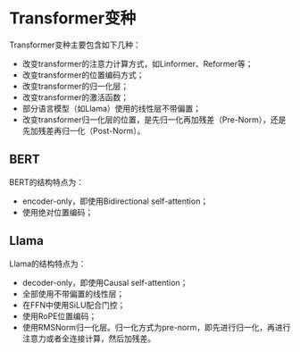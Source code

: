 # Transformer变种

Transformer变种主要包含如下几种：

* 改变transformer的注意力计算方式，如Linformer、Reformer等；
* 改变transformer的位置编码方式；
* 改变transformer的归一化层；
* 改变transformer的激活函数；
* 部分语言模型（如Llama）使用的线性层不带偏置；
* 改变transformer归一化层的位置，是先归一化再加残差（Pre-Norm），还是先加残差再归一化（Post-Norm）。

## BERT

BERT的结构特点为：

* encoder-only，即使用Bidirectional self-attention；
* 使用绝对位置编码；

## Llama

Llama的结构特点为：

* decoder-only，即使用Causal self-attention；
* 全部使用不带偏置的线性层；
* 在FFN中使用SiLU配合门控；
* 使用RoPE位置编码；
* 使用RMSNorm归一化层。归一化方式为pre-norm，即先进行归一化，再进行注意力或者全连接计算，然后加残差。